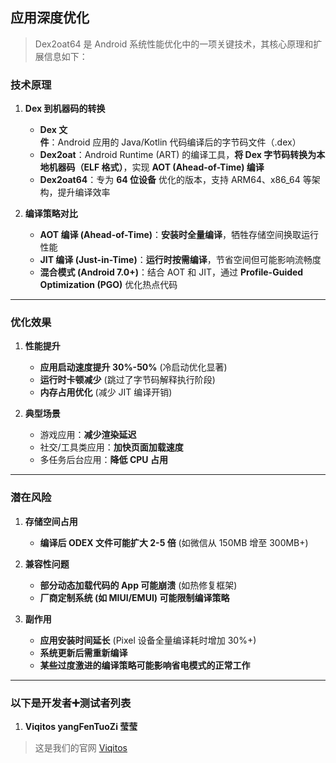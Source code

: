 ## 应用深度优化

> Dex2oat64 是 Android 系统性能优化中的一项关键技术，其核心原理和扩展信息如下：

### 技术原理

1. **Dex 到机器码的转换**
   - **Dex 文件**：Android 应用的 Java/Kotlin 代码编译后的字节码文件（.dex）
   - **Dex2oat**：Android Runtime (ART) 的编译工具，**将 Dex 字节码转换为本地机器码（ELF 格式）**，实现 **AOT (Ahead-of-Time) 编译**
   - **Dex2oat64**：专为 **64 位设备** 优化的版本，支持 ARM64、x86_64 等架构，提升编译效率

2. **编译策略对比**
   - **AOT 编译 (Ahead-of-Time)**：**安装时全量编译**，牺牲存储空间换取运行性能
   - **JIT 编译 (Just-in-Time)**：**运行时按需编译**，节省空间但可能影响流畅度
   - **混合模式 (Android 7.0+)**：结合 AOT 和 JIT，通过 **Profile-Guided Optimization (PGO)** 优化热点代码

---

### 优化效果

1. **性能提升**
   - **应用启动速度提升 30%-50%** (冷启动优化显著)
   - **运行时卡顿减少** (跳过了字节码解释执行阶段)
   - **内存占用优化** (减少 JIT 编译开销)

2. **典型场景**
   - 游戏应用：**减少渲染延迟**
   - 社交/工具类应用：**加快页面加载速度**
   - 多任务后台应用：**降低 CPU 占用**

---

### 潜在风险

1. **存储空间占用**
   - **编译后 ODEX 文件可能扩大 2-5 倍** (如微信从 150MB 增至 300MB+)

2. **兼容性问题**
   - **部分动态加载代码的 App 可能崩溃** (如热修复框架)
   - **厂商定制系统 (如 MIUI/EMUI) 可能限制编译策略**

3. **副作用**
   - **应用安装时间延长** (Pixel 设备全量编译耗时增加 30%+)
   - **系统更新后需重新编译**
   - **某些过度激进的编译策略可能影响省电模式的正常工作**

---

### 以下是开发者➕测试者列表

1. **Viqitos yangFenTuoZi 莹莹**
> 这是我们的官网 [Viqitos](https://www.youhualan.xyz/index.html)
